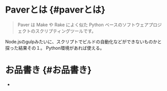 Paverとは {#paverとは}
=========

> Paver は Make や Rake によく似た Python
> ベースのソフトウェアプロジェクトのスクリプティングツールです。

Node.jsのgulpみたいに、スクリプトでビルドの自動化などができないものかと探った結果その１。
Python環境があれば使える。

お品書き {#お品書き}
========

<div class="toctree" markdown="1" glob="" titlesonly="" numbered="">

-   

</div>
